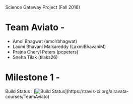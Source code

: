 Science Gateway Project (Fall 2016)

Team Aviato -
==============================
* Amol Bhagwat (amolrbhagwat) 
* Laxmi Bhavani Malkareddy (LaxmiBhavaniM)
* Prajna Cheryl Peters (pcpeters)
* Sneha Tilak (tilaks26)

Milestone 1 -
==============================

Build Status  : [![Build Status](https://travis-ci.org/airavata-courses/TeamAviato.svg?)](https://travis-ci.org/airavata-courses/TeamAviato)
